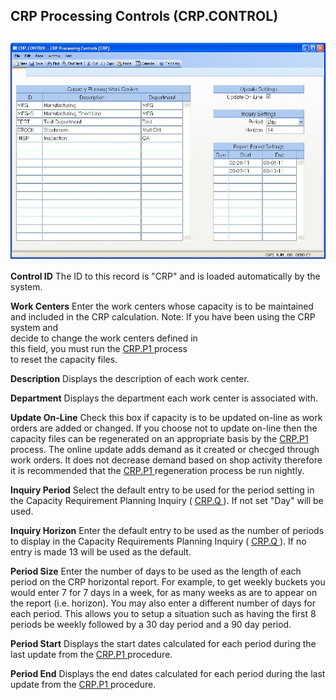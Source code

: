 ##  CRP Processing Controls (CRP.CONTROL)

<PageHeader />

##

![](./CRP-CONTROL-1.jpg)

**Control ID** The ID to this record is "CRP" and is loaded automatically by
the system.  
  
**Work Centers** Enter the work centers whose capacity is to be maintained and
included in the CRP calculation. Note: If you have been using the CRP system
and  
decide to change the work centers defined in  
this field, you must run the [ CRP.P1 ](../../../MFG-PROCESS/CRP-P1/README.md) process   
to reset the capacity files.  
  
**Description** Displays the description of each work center.  
  
**Department** Displays the department each work center is associated with.  
  
**Update On-Line** Check this box if capacity is to be updated on-line as work orders are added or changed. If you choose not to update on-line then the capacity files can be regenerated on an appropriate basis by the [ CRP.P1 ](../../../MFG-PROCESS/CRP-P1/README.md) process. The online update adds demand as it created or checged through work orders. It does not decrease demand based on shop activity therefore it is recommended that the [ CRP.P1 ](../../../MFG-PROCESS/CRP-P1/README.md) regeneration process be run nightly.   
  
**Inquiry Period** Select the default entry to be used for the period setting in the Capacity Requirement Planning Inquiry ( [ CRP.Q ](../../../MFG-REPORT/CRP-Q/README.md) ). If not set "Day" will be used.   
  
**Inquiry Horizon** Enter the default entry to be used as the number of periods to display in the Capacity Requirements Planning Inquiry ( [ CRP.Q ](../../../MFG-REPORT/CRP-Q/README.md) ). If no entry is made 13 will be used as the default.   
  
**Period Size** Enter the number of days to be used as the length of each
period on the CRP horizontal report. For example, to get weekly buckets you
would enter 7 for 7 days in a week, for as many weeks as are to appear on the
report (i.e. horizon). You may also enter a different number of days for each
period. This allows you to setup a situation such as having the first 8
periods be weekly followed by a 30 day period and a 90 day period.  
  
**Period Start** Displays the start dates calculated for each period during the last update from the [ CRP.P1 ](../../../MFG-PROCESS/CRP-P1/README.md) procedure.   
  
**Period End** Displays the end dates calculated for each period during the last update from the [ CRP.P1 ](../../../MFG-PROCESS/CRP-P1/README.md) procedure.   
  
  
<badge text= "Version 8.10.57" vertical="middle" />

<PageFooter />